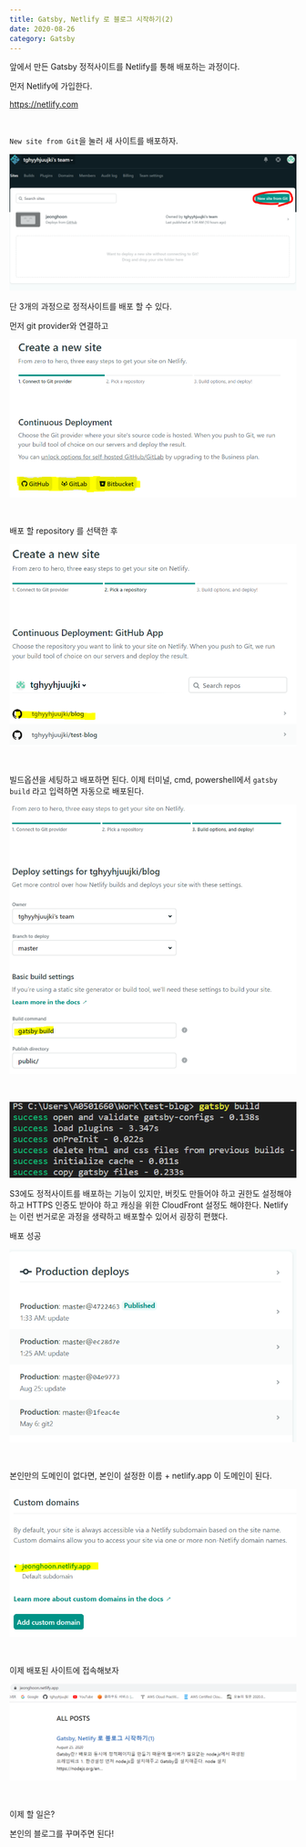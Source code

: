 ```yaml
---
title: Gatsby, Netlify 로 블로그 시작하기(2)
date: 2020-08-26
category: Gatsby
---
```


앞에서 만든 Gatsby 정적사이트를 Netlify를 통해 배포하는 과정이다.

먼저 Netlify에 가입한다.

https://netlify.com

<br/>

`New site from Git`을 눌러 새 사이트를 배포하자.

![image-20200826114322580](Gatsby_2.assets/image-20200826114322580.png)

단 3개의 과정으로 정적사이트를 배포 할 수 있다.

먼저 git provider와 연결하고

![image-20200826112509828](Gatsby_2.assets/image-20200826112509828.png)

<br/>

배포 할 repository 를 선택한 후

![image-20200826112555315](Gatsby_2.assets/image-20200826112555315.png)

<br/>

빌드옵션을 세팅하고 배포하면 된다. 이제 터미널, cmd, powershell에서 `gatsby build` 라고 입력하면 자동으로 배포된다.

![image-20200826112808593](Gatsby_2.assets/image-20200826112808593.png)

<br/>

![image-20200826113443806](Gatsby_2.assets/image-20200826113443806.png)

S3에도 정적사이트를 배포하는 기능이 있지만, 버킷도 만들어야 하고 권한도 설정해야 하고 HTTPS 인증도 받아야 하고 캐싱을 위한 CloudFront 설정도 해야한다. Netlify 는 이런 번거로운 과정을 생략하고 배포할수 있어서 굉장히 편했다.

배포 성공

![image-20200826113937557](Gatsby_2.assets/image-20200826113937557.png)

<br/>

본인만의 도메인이 없다면, 본인이 설정한 이름 + netlify.app 이 도메인이 된다.

![image-20200826114548391](Gatsby_2.assets/image-20200826114548391.png)

<br/>

이제 배포된 사이트에 접속해보자

![image-20200826114635552](Gatsby_2.assets/image-20200826114635552.png)

<br/>

이제 할 일은?

본인의 블로그를 꾸며주면 된다!